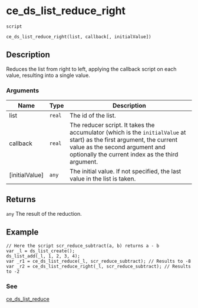# ce_ds_list_reduce_right
`script`
```gml
ce_ds_list_reduce_right(list, callback[, initialValue])
```

## Description
Reduces the list from right to left, applying the callback script on
 each value, resulting into a single value.

### Arguments
| Name | Type | Description |
| ---- | ---- | ----------- |
| list | `real` | The id of the list. |
| callback | `real` | The reducer script. It takes the accumulator (which is the `initialValue` at start) as the first argument, the current value as  the second argument and optionally the current index as the third argument. |
| [initialValue] | `any` | The initial value. If not specified, the last value in the list is taken. |

## Returns
`any` The result of the reduction.

## Example
```gml
// Here the script scr_reduce_subtract(a, b) returns a - b
var _l = ds_list_create();
ds_list_add(_l, 1, 2, 3, 4);
var _r1 = ce_ds_list_reduce(_l, scr_reduce_subtract); // Results to -8
var _r2 = ce_ds_list_reduce_right(_l, scr_reduce_subtract); // Results to -2
```

### See
[ce_ds_list_reduce](ce_ds_list_reduce.html)